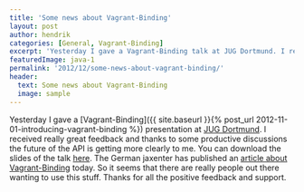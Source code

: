 ```yaml
---
title: 'Some news about Vagrant-Binding'
layout: post
author: hendrik
categories: [General, Vagrant-Binding]
excerpt: 'Yesterday I gave a Vagrant-Binding talk at JUG Dortmund. I received really great feedback and thanks to some productive discussions the future of the API is getting more clearly to me.'
featuredImage: java-1
permalink: '2012/12/some-news-about-vagrant-binding/'
header:
  text: Some news about Vagrant-Binding
  image: sample
---
```

Yesterday I gave a [Vagrant-Binding]({{ site.baseurl }}{% post_url 2012-11-01-introducing-vagrant-binding %}) presentation at [JUG Dortmund](http://www.jugdo.de/?p=75). I received really great feedback and thanks to some productive discussions the future of the API is getting more clearly to me. You can download the slides of the talk [here](http://de.slideshare.net/HendrikEbbers/vagrant-puppet-jug-2). The German jaxenter has published an [article about Vagrant-Binding](http://it-republik.de/jaxenter/artikel/Einweg-VM-zur-Runtime-erstellen-5516.html) today. So it seems that there are really people out there wanting to use this stuff. Thanks for all the positive feedback and support.
